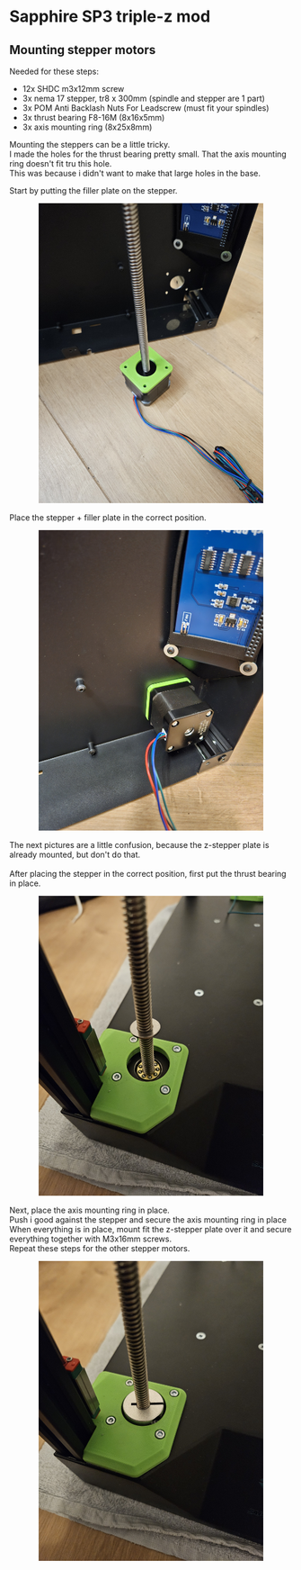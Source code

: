 # Sapphire SP3 triple-z mod

## Mounting stepper motors
Needed for these steps:
- 12x SHDC m3x12mm screw
- 3x nema 17 stepper, tr8 x 300mm (spindle and stepper are 1 part)
- 3x POM Anti Backlash Nuts For Leadscrew (must fit your spindles)
- 3x thrust bearing F8-16M (8x16x5mm)
- 3x axis mounting ring (8x25x8mm)

Mounting the steppers can be a little tricky. <br>
I made the holes for the thrust bearing pretty small. That the axis mounting ring doesn't fit tru this hole. <br>
This was because i didn't want to make that large holes in the base. <br>

Start by putting the filler plate on the stepper. <br>
<p align="center">
  <img width="400" src="../pictures/20240103_202405.jpg">
</p>

Place the stepper + filler plate in the correct position. <br>
<p align="center">
  <img width="400" src="../pictures/20240103_202753.jpg">
</p>

The next pictures are a little confusion, because the z-stepper plate is already mounted, but don't do that.<br><br>
After placing the stepper in the correct position, first put the thrust bearing in place. <br>
<p align="center">
  <img width="400" src="../pictures/20240118_200012.jpg">
</p>

Next, place the axis mounting ring in place. <br>
Push i good against the stepper and secure the axis mounting ring in place <br>
When everything is in place, mount fit the z-stepper plate over it and secure everything together with M3x16mm screws. <br>
Repeat these steps for the other stepper motors. <br>
<p align="center">
  <img width="400" src="../pictures/20240118_200029.jpg">
</p>
